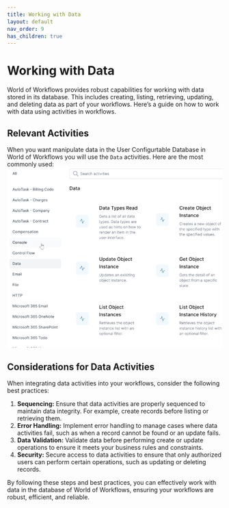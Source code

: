 ```yaml
---
title: Working with Data
layout: default
nav_order: 9
has_children: true
---
```


# Working with Data

World of Workflows provides robust capabilities for working with data stored in its database. This includes creating, listing, retrieving, updating, and deleting data as part of your workflows. Here’s a guide on how to work with data using activities in workflows.

## Relevant Activities

When you want manipulate data in the User Configurtable Database in World of Workflows you will use the `Data` activities.  Here are the most commonly used:
![Data activities](2024-07-10-15-37-54.png)


## Considerations for Data Activities 

When integrating data activities into your workflows, consider the following best practices:

1. **Sequencing:** Ensure that data activities are properly sequenced to maintain data integrity. For example, create records before listing or retrieving them.
2. **Error Handling:** Implement error handling to manage cases where data activities fail, such as when a record cannot be found or an update fails.
3. **Data Validation:** Validate data before performing create or update operations to ensure it meets your business rules and constraints.
4. **Security:** Secure access to data activities to ensure that only authorized users can perform certain operations, such as updating or deleting records.

By following these steps and best practices, you can effectively work with data in the database of World of Workflows, ensuring your workflows are robust, efficient, and reliable.
